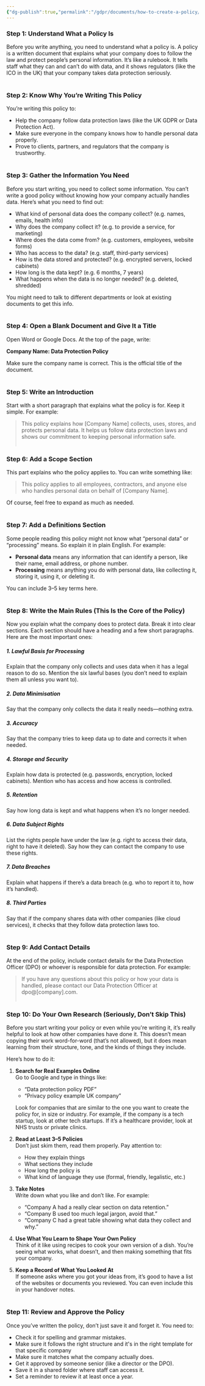 ```yaml
---
{"dg-publish":true,"permalink":"/gdpr/documents/how-to-create-a-policy/","title":["How to create a Policy"]}
---
```


### **Step 1: Understand What a Policy Is**

Before you write anything, you need to understand what a policy is. A policy is a written document that explains what your company does to follow the law and protect people’s personal information. It’s like a rulebook. It tells staff what they can and can’t do with data, and it shows regulators (like the ICO in the UK) that your company takes data protection seriously.
<br><br>
### **Step 2: Know Why You’re Writing This Policy**

You’re writing this policy to:
- Help the company follow data protection laws (like the UK GDPR or Data Protection Act).
- Make sure everyone in the company knows how to handle personal data properly.
- Prove to clients, partners, and regulators that the company is trustworthy.
<br><br>
### **Step 3: Gather the Information You Need**

Before you start writing, you need to collect some information. You can’t write a good policy without knowing how your company actually handles data. Here’s what you need to find out:

- What kind of personal data does the company collect? (e.g. names, emails, health info)
- Why does the company collect it? (e.g. to provide a service, for marketing)
- Where does the data come from? (e.g. customers, employees, website forms)
- Who has access to the data? (e.g. staff, third-party services)
- How is the data stored and protected? (e.g. encrypted servers, locked cabinets)
- How long is the data kept? (e.g. 6 months, 7 years)
- What happens when the data is no longer needed? (e.g. deleted, shredded)

You might need to talk to different departments or look at existing documents to get this info.
<br><br>
### **Step 4: Open a Blank Document and Give It a Title**

Open Word or Google Docs. At the top of the page, write:

**Company Name: Data Protection Policy**

Make sure the company name is correct. This is the official title of the document.
<br><br>
### **Step 5: Write an Introduction**

Start with a short paragraph that explains what the policy is for. Keep it simple. For example:

> This policy explains how [Company Name] collects, uses, stores, and protects personal data. It helps us follow data protection laws and shows our commitment to keeping personal information safe.
<br><br>
### **Step 6: Add a Scope Section**

This part explains who the policy applies to. You can write something like:

> This policy applies to all employees, contractors, and anyone else who handles personal data on behalf of [Company Name].

Of course, feel free to expand as much as needed.
<br><br>
### **Step 7: Add a Definitions Section**

Some people reading this policy might not know what “personal data” or “processing” means. So explain it in plain English. For example:

- **Personal data** means any information that can identify a person, like their name, email address, or phone number.
- **Processing** means anything you do with personal data, like collecting it, storing it, using it, or deleting it.

You can include 3–5 key terms here.
<br><br>
### **Step 8: Write the Main Rules (This Is the Core of the Policy)**

Now you explain what the company does to protect data. Break it into clear sections. Each section should have a heading and a few short paragraphs. Here are the most important ones:

##### 1. **Lawful Basis for Processing**

Explain that the company only collects and uses data when it has a legal reason to do so. Mention the six lawful bases (you don’t need to explain them all unless you want to).

##### 2. **Data Minimisation**

Say that the company only collects the data it really needs—nothing extra.

##### 3. **Accuracy**

Say that the company tries to keep data up to date and corrects it when needed.

##### 4. **Storage and Security**

Explain how data is protected (e.g. passwords, encryption, locked cabinets). Mention who has access and how access is controlled.

##### 5. **Retention**

Say how long data is kept and what happens when it’s no longer needed.

##### 6. **Data Subject Rights**

List the rights people have under the law (e.g. right to access their data, right to have it deleted). Say how they can contact the company to use these rights.

##### 7. **Data Breaches**

Explain what happens if there’s a data breach (e.g. who to report it to, how it’s handled).

##### 8. **Third Parties**

Say that if the company shares data with other companies (like cloud services), it checks that they follow data protection laws too.
<br><br>
### **Step 9: Add Contact Details**

At the end of the policy, include contact details for the Data Protection Officer (DPO) or whoever is responsible for data protection. For example:

> If you have any questions about this policy or how your data is handled, please contact our Data Protection Officer at dpo@[company].com.
<br><br>
### **Step 10: Do Your Own Research (Seriously, Don’t Skip This)**

Before you start writing your policy or even while you're writing it, it’s really helpful to look at how other companies have done it. This doesn’t mean copying their work word-for-word (that’s not allowed), but it does mean learning from their structure, tone, and the kinds of things they include.

Here’s how to do it:

1. **Search for Real Examples Online**  
    Go to Google and type in things like:
    - “Data protection policy PDF”
    - “Privacy policy example UK company”
    
    Look for companies that are similar to the one you want to create the policy for, in size or industry. For example, if the company is a tech startup, look at other tech startups. If it’s a healthcare provider, look at NHS trusts or private clinics.
    
2. **Read at Least 3–5 Policies**  
    Don’t just skim them, read them properly. Pay attention to:
    - How they explain things
    - What sections they include
    - How long the policy is
    - What kind of language they use (formal, friendly, legalistic, etc.)
    
3. **Take Notes**  
    Write down what you like and don’t like. For example:
    - “Company A had a really clear section on data retention.”
    - “Company B used too much legal jargon, avoid that.”
    - “Company C had a great table showing what data they collect and why.”
    
4. **Use What You Learn to Shape Your Own Policy**  
	 Think of it like using recipes to cook your own version of a dish. You’re seeing what works, what doesn’t, and then making something that fits your company.
    
5. **Keep a Record of What You Looked At**  
    If someone asks where you got your ideas from, it’s good to have a list of the websites or documents you reviewed. You can even include this in your handover notes.
<br><br>
### **Step 11: Review and Approve the Policy**

Once you’ve written the policy, don’t just save it and forget it. You need to:

- Check it for spelling and grammar mistakes.
- Make sure it follows the right structure and it's in the right template for that specific company
- Make sure it matches what the company actually does.
- Get it approved by someone senior (like a director or the DPO).
- Save it in a shared folder where staff can access it.
- Set a reminder to review it at least once a year.

